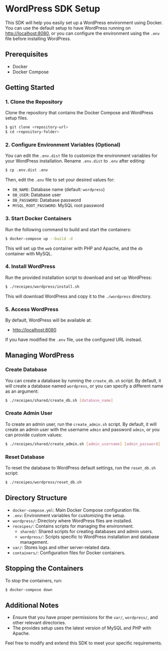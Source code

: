 # WordPress SDK Setup

This SDK will help you easily set up a WordPress environment using Docker. You can use the default setup to have WordPress running on [http://localhost:8080](http://localhost:8080), or you can configure the environment using the `.env` file before installing WordPress.

## Prerequisites
- Docker
- Docker Compose

## Getting Started

### 1. Clone the Repository
Clone the repository that contains the Docker Compose and WordPress setup files.
```bash
$ git clone <repository-url>
$ cd <repository-folder>
```

### 2. Configure Environment Variables (Optional)
You can edit the `.env.dist` file to customize the environment variables for your WordPress installation.
Rename `.env.dist` to `.env` after editing:
```bash
$ cp .env.dist .env
```
Then, edit the `.env` file to set your desired values for:
- `DB_NAME`: Database name (default: `wordpress`)
- `DB_USER`: Database user
- `DB_PASSWORD`: Database password
- `MYSQL_ROOT_PASSWORD`: MySQL root password

### 3. Start Docker Containers
Run the following command to build and start the containers:
```bash
$ docker-compose up --build -d
```
This will set up the `web` container with PHP and Apache, and the `db` container with MySQL.

### 4. Install WordPress
Run the provided installation script to download and set up WordPress:
```bash
$ ./receipes/wordpress/install.sh
```
This will download WordPress and copy it to the `./wordpress` directory.

### 5. Access WordPress
By default, WordPress will be available at:
- [http://localhost:8080](http://localhost:8080)

If you have modified the `.env` file, use the configured URL instead.

## Managing WordPress

### Create Database
You can create a database by running the `create_db.sh` script. By default, it will create a database named `wordpress`, or you can specify a different name as an argument:
```bash
$ ./receipes/shared/create_db.sh [database_name]
```

### Create Admin User
To create an admin user, run the `create_admin.sh` script. By default, it will create an admin user with the username `admin` and password `admin`, or you can provide custom values:
```bash
$ ./receipes/shared/create_admin.sh [admin_username] [admin_password]
```

### Reset Database
To reset the database to WordPress default settings, run the `reset_db.sh` script:
```bash
$ ./receipes/wordpress/reset_db.sh
```

## Directory Structure
- `docker-compose.yml`: Main Docker Compose configuration file.
- `.env`: Environment variables for customizing the setup.
- `wordpress/`: Directory where WordPress files are installed.
- `receipes/`: Contains scripts for managing the environment.
    - `shared/`: Shared scripts for creating databases and admin users.
    - `wordpress/`: Scripts specific to WordPress installation and database management.
- `var/`: Stores logs and other server-related data.
- `containers/`: Configuration files for Docker containers.

## Stopping the Containers
To stop the containers, run:
```bash
$ docker-compose down
```

## Additional Notes
- Ensure that you have proper permissions for the `var/`, `wordpress/`, and other relevant directories.
- The provides setup uses the latest version of MySQL and PHP with Apache.

Feel free to modify and extend this SDK to meet your specific requirements.

